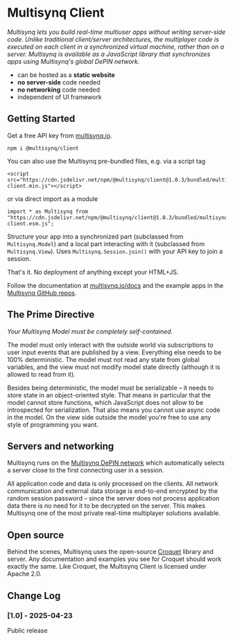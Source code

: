 # Multisynq Client

*Multisynq lets you build real-time multiuser apps without writing server-side code. Unlike traditional client/server architectures, the multiplayer code is executed on each client in a synchronized virtual machine, rather than on a server. Multisynq is available as a JavaScript library that synchronizes apps using Multisynq's global DePIN network.*

* can be hosted as a **static website**
* **no server-side** code needed
* **no networking** code needed
* independent of UI framework

## Getting Started

Get a free API key from [multisynq.io](https://multisynq.io/coder).

    npm i @multisynq/client

You can also use the Multisynq pre-bundled files, e.g. via a script tag

    <script src="https://cdn.jsdelivr.net/npm/@multisynq/client@1.0.3/bundled/multisynq-client.min.js"></script>

or via direct import as a module

    import * as Multisynq from "https://cdn.jsdelivr.net/npm/@multisynq/client@1.0.3/bundled/multisynq-client.esm.js";

Structure your app into a synchronized part (subclassed from `Multisynq.Model`) and a local part interacting with it (subclassed from `Multisynq.View`). Uses `Multisynq.Session.join()` with your API key to join a session.

That's it. No deployment of anything except your HTML+JS.

Follow the documentation at [multisynq.io/docs](https://multisynq.io/docs) and the example apps in the [Multisynq GitHub repos](http://github.com/multisynq).

## The Prime Directive

*Your Multisynq Model must be completely self-contained.*

The model must only interact with the outside world via subscriptions to user input events that are published by a view. Everything else needs to be 100% deterministic. The model must not read any state from global variables, and the view must not modify model state directly (although it is allowed to read from it).

Besides being deterministic, the model must be serializable – it needs to store state in an object-oriented style. That means in particular that the model cannot store functions, which JavaScript does not allow to be introspected for serialization. That also means you cannot use async code in the model. On the view side outside the model you're free to use any style of programming you want.

## Servers and networking

Multisynq runs on the [Multisynq DePIN network](https://multisynq.io) which automatically selects a server close to the first connecting user in a session.

All application code and data is only processed on the clients. All network communication and external data storage is end-to-end encrypted by the random session password – since the server does not process application data there is no need for it to be decrypted on the server. This makes Multisynq one of the most private real-time multiplayer solutions available.

## Open source

Behind the scenes, Multisynq uses the open-source [Croquet](http://github.com/croquet/croquet) library and server. Any documentation and examples you see for Croquet should work exactly the same. Like Croquet, the Multisynq Client is licensed under Apache 2.0.

## Change Log

### [1.0] - 2025-04-23

Public release